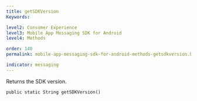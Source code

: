 ```yaml
---
title: getSDKVersion
Keywords:

level2: Consumer Experience
level3: Mobile App Messaging SDK for Android
level4: Methods

order: 140
permalink: mobile-app-messaging-sdk-for-android-methods-getsdkversion.html

indicator: messaging
---
```


Returns the SDK version.

`public static String getSDKVersion()`
